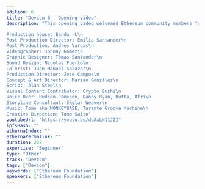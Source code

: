 ```yaml
---
edition: 6
title: "Devcon 6 - Opening video"
description: "This opening video welcomed Ethereum community members from around the world to Bogotá Colombia at the first Devcon in three years.\n

Production house: Banda -L\n
Post Production Director: Emilia Santander\n
Post Production: Andres Vargas\n
Videographer: Johnny Gámez\n
Graphic Designer: Tómas Santander\n
Sound Design: Nicolas Puerto\n
Colorist: Juan Manuel Salazar\n
Production Director: Jose Campos\n
Concept & Art Director: Marian González\n
Script: Alan Steel\n
Visual Content Contributor: Crypto Bushi\n
Voice Over: Hudson Jameson, Danny Ryan, Butta, Afri\n
Storyline Consultant: Skylar Weaver\n
Music: Tomo aka MONKEYBASE, Tarante Groove Machine\n
Creative Direction: Tomo Saito"
youtubeUrl: "https://youtu.be/ddAxLNI1J2I"
ipfsHash: ""
ethernaIndex: ""
ethernaPermalink: ""
duration: 238
expertise: "Beginner"
type: "Other"
track: "Devcon"
tags: ["Devcon"]
keywords: ["Ethereum Foundation"]
speakers: ["Ethereum Foundation"]
---
```


